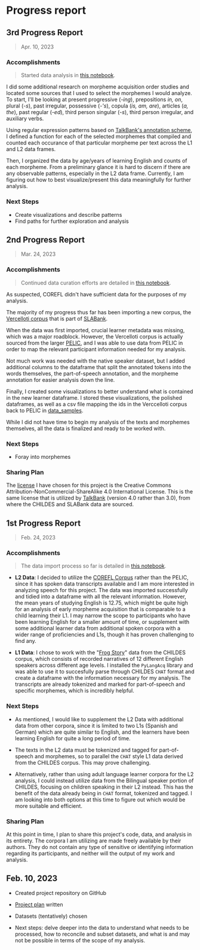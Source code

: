 # Progress report

## 3rd Progress Report
 > Apr. 10, 2023

### Accomplishments

> Started data analysis in [this notebook](/notebooks/data_analysis.ipynb).

I did some additional research on morpheme acquisition order studies and located some sources that I used to select the morphemes I would analyze. To start, I'll be looking at present progressive (*-ing*), prepositions *in, on*, plural (*-s*), past irregular, possessive (*-'s*), copula (*is, am, are*), articles (*a, the*), past regular (*-ed*), third person singular (*-s*), third person irregular, and auxiliary verbs. 

Using regular expression patterns based on [TalkBank's annotation scheme](https://talkbank.org/manuals/MOR.html#_Toc65933281), I defined a function for each of the selected morphemes that compiled and counted each occurance of that particular morpheme per text across the L1 and L2 data frames. 

Then, I organized the data by age/years of learning English and counts of each morpheme. From a preliminary glance it is hard to discern if there are any observable patterns, especially in the L2 data frame. Currently, I am figuring out how to best visualize/present this data meaningfully for further analysis. 

### Next Steps

- Create visualizations and describe patterns
- Find paths for further exploration and analysis

## 2nd Progress Report
 > Mar. 24, 2023

### Accomplishments

> Continued data curation efforts are detailed in [this notebook](/notebooks/data_curation_cont.ipynb).

 As suspected, COREFL didn't have sufficient data for the purposes of my analysis. 
 
 The majority of my progress thus far has been importing a new corpus, the [Vercelloti corpus](https://slabank.talkbank.org/access/English/Vercellotti.html) that is part of [SLABank](https://slabank.talkbank.org/). 
 
 When the data was first imported, crucial learner metadata was missing, which was a major roadblock. However, the Vercelloti corpus is actually sourced from the larger [PELIC](https://github.com/ELI-Data-Mining-Group/PELIC-dataset), and I was able to use data from PELIC in order to map the relevant participant information needed for my analysis. 

Not much work was needed with the native speaker dataset, but I added additional columns to the dataframe that split the annotated tokens into the words themselves, the part-of-speech annotation, and the morpheme annotation for easier analysis down the line. 

 Finally, I created some visualizations to better understand what is contained in the new learner dataframe. I stored these visualizations, the polished dataframes, as well as a csv file mapping the ids in the Verccelloti corpus back to PELIC in [data_samples](/data_samples).

While I did not have time to begin my analysis of the texts and morphemes themselves, all the data is finalized and ready to be worked with. 

### Next Steps

- Foray into morphemes

### Sharing Plan

The [license](/LICENSE.md) I have chosen for this project is the Creative Commons Attribution-NonCommercial-ShareAlike 4.0 International License. This is the same license that is utilized by [TalkBank](https://www.talkbank.org/) (version 4.0 rather than 3.0), from where the CHILDES and SLABank data are sourced. 

## 1st Progress Report
 > Feb. 24, 2023

### Accomplishments

> The data import process so far is detailed in [this notebook](/notebooks/data_curation.ipynb).

 - **L2 Data**: I decided to utilize the [COREFL Corpus](http://corefl.learnercorpora.com/) rather than the PELIC, since it has spoken data transcripts available and I am more interested in analyzing speech for this project. The data was imported successfully and tidied into a dataframe with all the relevant information. However, the mean years of studying English is 12.75, which might be quite high for an analysis of early morpheme acquisition that is comparable to a child learning their L1. I may narrow the scope to participants who have been learning English for a smaller amount of time, or supplement with some additional learner data from additional spoken corpora with a wider range of proficiencies and L1s, though it has proven challenging to find any.

- **L1 Data**: I chose to work with the "[Frog Story](https://childes.talkbank.org/access/Frogs/English-Slobin.html)" data from the CHILDES corpus, which consists of recorded narratives of 12 different English speakers across different age levels. I installed the `PyLangAcq` library and was able to use it to succesfully parse through CHILDES `CHAT` format and create a dataframe with the information necessary for my analysis. The transcripts are already tokenized and marked for part-of-speech and specific morphemes, which is incredibly helpful. 

### Next Steps

- As mentioned, I would like to supplement the L2 Data with additional data from other corpora, since it is limited to two L1s (Spanish and German) which are quite similar to English, and the learners have been learning English for quite a long period of time. 

- The texts in the L2 data must be tokenized and tagged for part-of-speech and morphemes, so to parallel the `CHAT` style L1 data derived from the CHILDES corpus. This may prove challenging.

- Alternatively, rather than using adult language learner corpora for the L2 analysis, I could instead utilize data from the Bilingual speaker portion of CHILDES, focusing on children speaking in their L2 instead. This has the benefit of the data already being in `CHAT` format, tokenized and tagged. I am looking into both options at this time to figure out which would be more suitable and efficient. 

### Sharing Plan

At this point in time, I plan to share this project's code, data, and analysis in its entirety. The corpora I am utilizing are made freely available by their authors. They do not contain any type of sensitive or identifying information regarding its participants, and neither will the output of my work and analysis.

## Feb. 10, 2023

- Created project repository on GitHub

- [Project plan](/project_plan.md) written

- Datasets (tentatively) chosen

- Next steps: delve deeper into the data to understand what needs to be processed, how to reconcile and subset datasets, and what is and may not be possible in terms of the scope of my analysis.